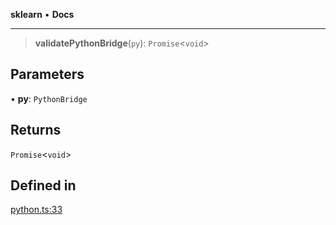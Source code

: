 **sklearn** • **Docs**

***

> **validatePythonBridge**(`py`): `Promise`\<`void`\>

## Parameters

• **py**: `PythonBridge`

## Returns

`Promise`\<`void`\>

## Defined in

[python.ts:33](https://github.com/transitive-bullshit/scikit-learn-ts/blob/0c1bb72d9c175bd83cea17bef83f84e3230eb739/packages/sklearn/src/python.ts#L33)
